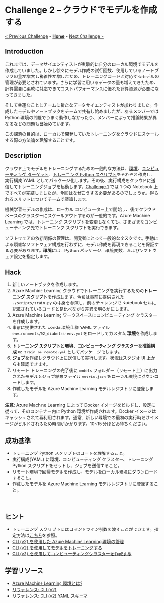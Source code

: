 # Challenge 2 – クラウドでモデルを作成する

[< Previous Challenge](./Challenge-01.md) - **[Home](./README.md)** - [Next Challenge >](./Challenge-03.md)

## Introduction
これまでは、データサイエンティストが実験的に自分のローカル環境でモデルを作成していました。しかし徐々にモデル作成の試行回数、使用しているノートブックの量が増大し複雑性が増したため、トレーニングコードと対応するモデルの管理が必要とされています。さらに学習に用いるデータの量も増えてきたため、計算需要に柔軟に対応できてコストパフォーマンスに優れた計算資源が必要になってきました。

そして幸運なことにチームに新たなデータサイエンティストが加わりました。作成したモデルやノートブックをチームで共有し始めましたが、あるメンバーでは Python 環境の問題でうまく動作しなかったり、メンバーによって推論結果が異なるなどの問題も出始めています。

この課題の目的は、ローカルで開発していたトレーニングをクラウドにスケールする際の方法論を理解することです。

## Description
クラウド上でモデルをトレーニングするための一般的な方法は、[環境](https://docs.microsoft.com/azure/machine-learning/concept-environments)、[コンピューティング ターゲット](https://docs.microsoft.com/azure/machine-learning/concept-compute-target)、[トレーニング Python スクリプト](https://docs.microsoft.com/azure/machine-learning/how-to-train-cli#train-a-model-with-a-custom-script)をそれぞれ作成し、実行構成 YAML としてパッケージ化します。その後、実行構成をクラウドに送信してトレーニングジョブを起動します。[Challenge 1](./Challenge-01.md) では 1 つの Notebook 上ですべてが完結しましたが、今回はなぜこうする必要があるのでしょうか。得られるメリットについてチームで議論します。

機械学習モデルの作成は、ローカル コンピューター上で開始し、後でクラウドベースのクラスターにスケールアウトするのが一般的です。Azure Machine Learning では、トレーニング スクリプトを変更しなくても、さまざまなコンピューティング先でトレーニング スクリプトを実行できます。

ソフトウェアの依存関係の管理は、開発者にとって一般的なタスクです。手動による煩雑なソフトウェア構成を行わずに、モデル作成を再現できることを保証する必要があります。**環境**には、Python パッケージ、環境変数、およびソフトウェア設定を指定します。

## Hack
1. 新しいノートブックを作成します。
1. Azure Machine Learning クラウドでトレーニングを実行するための**トレーニング スクリプト**を作成します。今回は事前に提供された `./scripts/train.py` の中身を参照し、前のチャレンジで Notebook セルに記載されているコードと見比べながら差異を明らかにします。
1. Azure Machine Learning ワークスペースにコンピューティング クラスターを作成します。
1. 事前に提供された conda 環境仕様 YAML ファイル `environments/02_diabetes-env.yml` をロードしてカスタム **環境**を作成します。
1. **トレーニング スクリプト**と**環境**、**コンピューティング クラスター**を**推論構成** `02_train_on_remote.yml` としてパッケージ化します。
1. **ジョブ**を作成しクラウド上に送信して実行します。状況はスタジオ UI 上からも確認できます。
1. リモート トレーニングの完了後に `models` フォルダー（リモート上）に出力されたモデルとジョブ結果ファイル `metric.json` をローカル環境にダウンロードします。
1. 作成したモデルを Azure Machine Learning モデルレジストリに登録します。

**注意**: Azure Machine Learning によって Docker イメージをビルドし、設定に従って、そのコンテナー内に Python 環境が作成されます。Docker イメージはキャッシュされて再利用されます。通常、新しい環境での最初の実行時だけイメージがビルドされるため時間がかかります。10~15 分ほどお待ちください。


## 成功基準
- トレーニング Python スクリプトのコードを理解すること。
- 実行構成(YAML) に環境、コンピューティング クラスター、トレーニング Python スクリプトをセットし、ジョブを送信すること。
- リモート環境で回帰モデルを作成し、モデルをローカル環境にダウンロードすること。
- 作成したモデルを Azure Machine Learning モデルレジストリに登録すること。

<br>

## ヒント
- トレーニング スクリプトにはコマンドライン引数を渡すことができます。指定方法は[こちら](https://learn.microsoft.com/azure/machine-learning/reference-yaml-core-syntax#parameterizing-the-command-with-the-inputs-and-outputs-contexts-of-a-job)を参照。
 - [CLI (v2) を使用した Azure Machine Learning 環境の管理](https://learn.microsoft.com/azure/machine-learning/how-to-manage-environments-v2?tabs=cli)
 - [CLI (v2) を使用してモデルをトレーニングする](https://learn.microsoft.com/azure/machine-learning/how-to-train-model?tabs=azurecli#train-a-model-with-a-custom-script)
 - [CLI (v2) を使用してコンピューティングクラスターを作成する](https://learn.microsoft.com/azure/machine-learning/how-to-train-model?tabs=azurecli#2-create-a-compute-resource-for-training)

## 学習リソース
 - [Azure Machine Learning 環境とは?](https://learn.microsoft.com/azure/machine-learning/concept-environments)
 - [リファレンス: CLI (v2)](https://learn.microsoft.com/cli/azure/ml?view=azure-cli-latest)
 - [リファレンス: CLI (v2) YAML スキーマ](https://learn.microsoft.com/azure/machine-learning/reference-yaml-overview)